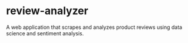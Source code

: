 # review-analyzer
A web application that scrapes and analyzes product reviews using data science and sentiment analysis.
